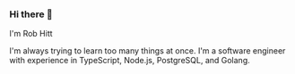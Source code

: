### Hi there 👋
I'm Rob Hitt

I'm always trying to learn too many things at once. I'm a software engineer with experience in TypeScript, Node.js, PostgreSQL, and Golang. 

<!--
**robhittme/robhittme** is a ✨ _special_ ✨ repository because its `README.md` (this file) appears on your GitHub profile.

Here are some ideas to get you started:

- 🔭 I’m currently working on ...
- 🌱 I’m currently learning ...
- 👯 I’m looking to collaborate on ...
- 🤔 I’m looking for help with ...
- 💬 Ask me about ...
- 📫 How to reach me: ...
- 😄 Pronouns: ...
- ⚡ Fun fact: ...
-->

